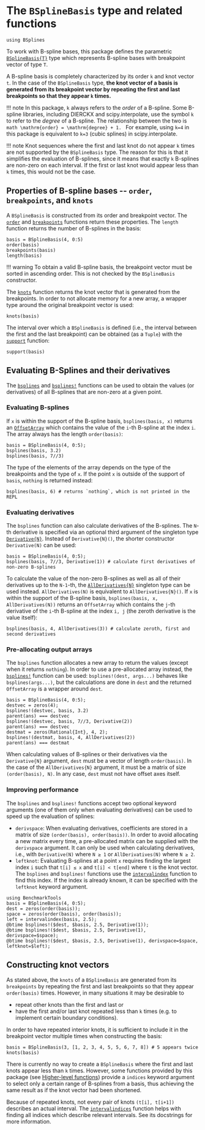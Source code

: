 # The `BSplineBasis` type and related functions

```@setup basis
using BSplines
```

To work with B-spline bases, this package defines the parametric [`BSplineBasis{T}`](@ref) type which represents B-spline bases with breakpoint vector of type `T`.

A B-spline basis is completely characterized by its order ``k`` and knot vector ``t``.
In the case of the `BSplineBasis` type, **the knot vector of a basis is generated from its breakpoint vector by repeating the first and last breakpoints so that they appear ``k`` times.**

!!! note
    In this package, ``k`` always refers to the *order* of a B-spline. Some B-spline libraries, including DIERCKX and scipy.interpolate, use the symbol ``k`` to refer to the *degree* of a B-spline. The relationship between the two is
    ```math
    \mathrm{order} = \mathrm{degree} + 1.
    ```
    For example, using ``k=4`` in this package is equivalent to ``k=3`` (cubic splines) in scipy.interpolate.

!!! note
    Knot sequences where the first and last knot do not appear ``k`` times are not supported by the `BSplineBasis` type.
    The reason for this is that it simplifies the evaluation of B-splines, since it means that exactly ``k`` B-splines are non-zero on each interval.
    If the first or last knot would appear less than ``k`` times, this would not be the case.

## Properties of B-spline bases -- `order`, `breakpoints`, and `knots`

A `BSplineBasis` is constructed from its order and breakpoint vector.
The [`order`](@ref) and [`breakpoints`](@ref) functions return these properties.
The `length` function returns the number of B-splines in the basis:
```@repl basis
basis = BSplineBasis(4, 0:5)
order(basis)
breakpoints(basis)
length(basis)
```

!!! warning
    To obtain a valid B-spline basis, the breakpoint vector must be sorted in ascending order.
    This is not checked by the `BSplineBasis` constructor.

The [`knots`](@ref) function returns the knot vector that is generated from the breakpoints.
In order to not allocate memory for a new array, a wrapper type around the original breakpoint vector is used:
```@repl basis
knots(basis)
```

The interval over which a `BSplineBasis` is defined (i.e., the interval between the first and the last breakpoint) can be obtained (as a `Tuple`) with the [`support`](@ref) function:
```@repl basis
support(basis)
```


## Evaluating B-Splines and their derivatives

The [`bsplines`](@ref) and [`bsplines!`](@ref) functions can be used to obtain the values (or derivatives) of all B-splines that are non-zero at a given point.

### Evaluating B-splines 

If `x` is within the support of the B-spline basis, `bsplines(basis, x)` returns an
[`OffsetArray`](https://github.com/JuliaArrays/OffsetArrays.jl)
which contains the value of the `i`-th B-spline at the index `i`.
The array always has the length `order(basis)`:

```@repl basis
basis = BSplineBasis(4, 0:5);
bsplines(basis, 3.2)
bsplines(basis, 7//3)
```

The type of the elements of the array depends on the type of the breakpoints and the type of `x`.
If the point `x` is outside of the support of `basis`, `nothing` is returned instead:

```@repl basis
bsplines(basis, 6) # returns `nothing`, which is not printed in the REPL
```

### Evaluating derivatives

The `bsplines` function can also calculate derivatives of the B-splines.
The `N`-th derivative is specified via an optional third argument of the singleton type [`Derivative{N}`](@ref).
Instead of `Derivative{N}()`, the shorter constructor `Derivative(N)` can be used:

```@repl basis
basis = BSplineBasis(4, 0:5);
bsplines(basis, 7//3, Derivative(1)) # calculate first derivatives of non-zero B-splines
```

To calculate the value of the non-zero B-splines as well as all of their derivatives up to the `N-1`-th, the [`AllDerivatives{N}`](@ref) singleton type can be used instead.
`AllDerivatives(N)` is equivalent to `AllDerivatives{N}()`.
If `x` is within the support of the B-spline basis, `bsplines(basis, x, AllDerivatives(N))` returns an `OffsetArray` which contains the `j`-th derivative of the `i`-th B-spline at the index `i, j` (the zeroth derivative is the value itself):

```@repl basis
bsplines(basis, 4, AllDerivatives(3)) # calculate zeroth, first and second derivatives
```

### Pre-allocating output arrays

The `bsplines` function allocates a new array to return the values (except when it returns `nothing`).
In order to use a pre-allocated array instead, the [`bsplines!`](@ref) function can be used: `bsplines!(dest, args...)` behaves like `bsplines(args...)`, but the calculations are done in `dest` and the returned `OffsetArray` is a wrapper around `dest`.

```@repl basis
basis = BSplineBasis(4, 0:5);
destvec = zeros(4);
bsplines!(destvec, basis, 3.2)
parent(ans) === destvec
bsplines!(destvec, basis, 7//3, Derivative(2))
parent(ans) === destvec
destmat = zeros(Rational{Int}, 4, 2);
bsplines!(destmat, basis, 4, AllDerivatives(2))
parent(ans) === destmat
```

When calculating values of B-splines or their derivatives via the `Derivative{N}` argument, `dest` must be a vector of length `order(basis)`.
In the case of the `AllDerivatives{N}` argument, it must be a matrix of size `(order(basis), N)`.
In any case, `dest` must not have offset axes itself.

### Improving performance

The `bsplines` and `bsplines!` functions accept two optional keyword arguments (one of them only when evaluating derivatives) can be used to speed up the evaluation of splines:

* `derivspace`:
  When evaluating derivatives, coefficients are stored in a matrix of size `(order(basis), order(basis))`.
  In order to avoid allocating a new matrix every time, a pre-allocated matrix can be supplied with the `derivspace` argument. It can only be used when calculating derivatives, i.e., with `Derivative(N)` where `N ≥ 1` or `AllDerivatives(N)` where `N ≥ 2`.
* `leftknot`:
  Evaluating B-splines at a point `x` requires finding the largest index `i` such that `t[i] ≤ x` and `t[i] < t[end]` where `t` is the knot vector.
  The `bsplines` and `bsplines!` functions use the [`intervalindex`](@ref) function to find this index.
  If the index is already known, it can be specified with the `leftknot` keyword argument.

```@repl basis
using BenchmarkTools
basis = BSplineBasis(4, 0:5);
dest = zeros(order(basis));
space = zeros(order(basis), order(basis));
left = intervalindex(basis, 2.5);
@btime bsplines!($dest, $basis, 2.5, Derivative(1));
@btime bsplines!($dest, $basis, 2.5, Derivative(1), derivspace=$space);
@btime bsplines!($dest, $basis, 2.5, Derivative(1), derivspace=$space, leftknot=$left);
```

## Constructing knot vectors

As stated above, the `knots` of a `BSplineBasis` are generated from its `breakpoints` by repeating the first and last breakpoints so that they appear `order(basis)` times.
However, in many situations it may be desirable to
  * repeat other knots than the first and last or
  * have the first and/or last knot repeated less than ``k`` times (e.g. to implement certain boundary conditions).

In order to have repeated interior knots, it is sufficient to include it in the breakpoint vector multiple times when constructing the basis:

```@repl basis
basis = BSplineBasis(3, [1, 2, 3, 4, 5, 5, 6, 7, 8]) # 5 appears twice
knots(basis)
```

There is currently no way to create a `BSplineBasis` where the first and last knots appear less than ``k`` times.
However, some functions provided by this package (see [Higher-level functions](@ref)) provide a `indices` keyword argument to select only a certain range of B-splines from a basis, thus achieving the same result as if the knot vector had been shortened.

Because of repeated knots, not every pair of knots `(t[i], t[i+1])` describes an actual interval.
The [`intervalindices`](@ref) function helps with finding all indices which describe relevant intervals.
See its docstrings for more information.

